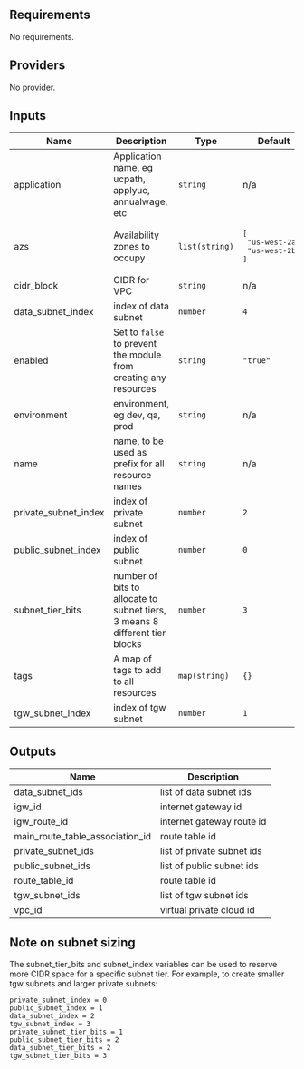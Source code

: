 ## Requirements

No requirements.

## Providers

No provider.

## Inputs

| Name | Description | Type | Default | Required |
|------|-------------|------|---------|:--------:|
| application | Application name, eg ucpath, applyuc, annualwage, etc | `string` | n/a | yes |
| azs | Availability zones to occupy | `list(string)` | <pre>[<br>  "us-west-2a",<br>  "us-west-2b"<br>]</pre> | no |
| cidr\_block | CIDR for VPC | `string` | n/a | yes |
| data\_subnet\_index | index of data subnet | `number` | `4` | no |
| enabled | Set to `false` to prevent the module from creating any resources | `string` | `"true"` | no |
| environment | environment, eg dev, qa, prod | `string` | n/a | yes |
| name | name, to be used as prefix for all resource names | `string` | n/a | yes |
| private\_subnet\_index | index of private subnet | `number` | `2` | no |
| public\_subnet\_index | index of public subnet | `number` | `0` | no |
| subnet\_tier\_bits | number of bits to allocate to subnet tiers, 3 means 8 different tier blocks | `number` | `3` | no |
| tags | A map of tags to add to all resources | `map(string)` | `{}` | no |
| tgw\_subnet\_index | index of tgw subnet | `number` | `1` | no |

## Outputs

| Name | Description |
|------|-------------|
| data\_subnet\_ids | list of data subnet ids |
| igw\_id | internet gateway id |
| igw\_route\_id | internet gateway route id |
| main\_route\_table\_association\_id | route table id |
| private\_subnet\_ids | list of private subnet ids |
| public\_subnet\_ids | list of public subnet ids |
| route\_table\_id | route table id |
| tgw\_subnet\_ids | list of tgw subnet ids |
| vpc\_id | virtual private cloud id |

## Note on subnet sizing

The subnet\_tier\_bits and subnet\_index variables can be used to reserve more CIDR space for a specific subnet tier.  For example, to create smaller tgw subnets and larger private subnets:

```
private_subnet_index = 0
public_subnet_index = 1
data_subnet_index = 2
tgw_subnet_index = 3
private_subnet_tier_bits = 1
public_subnet_tier_bits = 2
data_subnet_tier_bits = 2
tgw_subnet_tier_bits = 3
```
